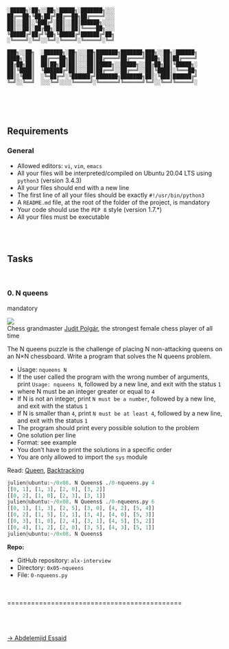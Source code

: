 ```

░█████╗░██╗░░██╗░█████╗░███████╗░░░
██╔══██╗╚██╗██╔╝██╔══██╗██╔════╝░░░
██║░░██║░╚███╔╝░██║░░██║██████╗░░░░
██║░░██║░██╔██╗░██║░░██║╚════██╗░░░
╚█████╔╝██╔╝╚██╗╚█████╔╝██████╔╝██╗
░╚════╝░╚═╝░░╚═╝░╚════╝░╚═════╝░╚═╝

███╗░░██╗  ░██████╗░██╗░░░██╗███████╗███████╗███╗░░██╗░██████╗
████╗░██║  ██╔═══██╗██║░░░██║██╔════╝██╔════╝████╗░██║██╔════╝
██╔██╗██║  ██║██╗██║██║░░░██║█████╗░░█████╗░░██╔██╗██║╚█████╗░
██║╚████║  ╚██████╔╝██║░░░██║██╔══╝░░██╔══╝░░██║╚████║░╚═══██╗
██║░╚███║  ░╚═██╔═╝░╚██████╔╝███████╗███████╗██║░╚███║██████╔╝
╚═╝░░╚══╝  ░░░╚═╝░░░░╚═════╝░╚══════╝╚══════╝╚═╝░░╚══╝╚═════╝░

```

<br><br><br>

## Requirements

### General

- Allowed editors: `vi`, `vim`, `emacs`
- All your files will be interpreted/compiled on Ubuntu 20.04 LTS using `python3` (version 3.4.3)
- All your files should end with a new line
- The first line of all your files should be exactly `#!/usr/bin/python3`
- A `README.md` file, at the root of the folder of the project, is mandatory
- Your code should use the `PEP 8` style (version 1.7.\*)
- All your files must be executable

<br><br>

## Tasks

<br>

### 0\. N queens

mandatory

![](./images/1707317134645.jpg)  
 Chess grandmaster [Judit Polgár](https://en.wikipedia.org/wiki/Judit_Polg%C3%A1r 'Judit Polgár'), the strongest female chess player of all time

The N queens puzzle is the challenge of placing N non-attacking queens on an N×N chessboard. Write a program that solves the N queens problem.

- Usage: `nqueens N`
- If the user called the program with the wrong number of arguments, print `Usage: nqueens N`, followed by a new line, and exit with the status `1`
- where N must be an integer greater or equal to `4`
- If N is not an integer, print `N must be a number`, followed by a new line, and exit with the status `1`
- If N is smaller than `4`, print `N must be at least 4`, followed by a new line, and exit with the status `1`
- The program should print every possible solution to the problem
- One solution per line
- Format: see example
- You don’t have to print the solutions in a specific order
- You are only allowed to import the `sys` module

Read: [Queen](https://en.wikipedia.org/wiki/Queen_%28chess%29 'Queen'), [Backtracking](https://en.wikipedia.org/wiki/Backtracking 'Backtracking')

```python
julien@ubuntu:~/0x08. N Queens$ ./0-nqueens.py 4
[[0, 1], [1, 3], [2, 0], [3, 2]]
[[0, 2], [1, 0], [2, 3], [3, 1]]
julien@ubuntu:~/0x08. N Queens$ ./0-nqueens.py 6
[[0, 1], [1, 3], [2, 5], [3, 0], [4, 2], [5, 4]]
[[0, 2], [1, 5], [2, 1], [3, 4], [4, 0], [5, 3]]
[[0, 3], [1, 0], [2, 4], [3, 1], [4, 5], [5, 2]]
[[0, 4], [1, 2], [2, 0], [3, 5], [4, 3], [5, 1]]
julien@ubuntu:~/0x08. N Queens$

```

**Repo:**

- GitHub repository: `alx-interview`
- Directory: `0x05-nqueens`
- File: `0-nqueens.py`

<br><br>============================================<br><br>

<br><br>[-> Abdelemjid Essaid](https://github.com/abdelemjidessaid)
